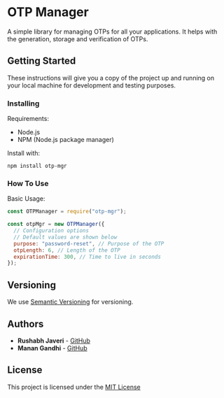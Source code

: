 # OTP Manager

A simple library for managing OTPs for all your applications. It helps with the generation, storage and verification of OTPs.

## Getting Started

These instructions will give you a copy of the project up and running on
your local machine for development and testing purposes.

### Installing

Requirements:

- Node.js
- NPM (Node.js package manager)

Install with:

    npm install otp-mgr

### How To Use

Basic Usage:

```javascript
const OTPManager = require("otp-mgr");

const otpMgr = new OTPManager({
  // Configuration options
  // Default values are shown below
  purpose: "password-reset", // Purpose of the OTP
  otpLength: 6, // Length of the OTP
  expirationTime: 300, // Time to live in seconds
});
```

## Versioning

We use [Semantic Versioning](http://semver.org/) for versioning.

## Authors

- **Rushabh Javeri** - [GitHub](https://github.com/rushabhhere)
- **Manan Gandhi** - [GitHub](https://github.com/MananGandhi1810)

## License

This project is licensed under the [MIT License](https://license.md/licenses/mit-license/)

